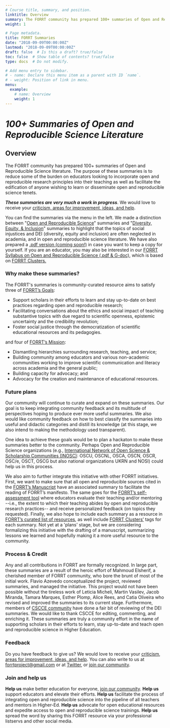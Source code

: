 ```yaml
---
# Course title, summary, and position.
linktitle: Overview
summary: The FORRT community has prepared 100+ summaries of Open and Reproducible Science literature. The purpose of these summaries is to reduce some of the burden on educators looking to incorporate open and reproducible research principles into their teaching as well as facilitate the edification of anyone wishing to learn or disseminate open and reproducible science tenets.
weight: 1

# Page metadata.
title: FORRT Summaries
date: "2018-09-09T00:00:00Z"
lastmod: "2018-09-09T00:00:00Z"
draft: false  # Is this a draft? true/false
toc: false  # Show table of contents? true/false
type: docs  # Do not modify.

# Add menu entry to sidebar.
# - name: Declare this menu item as a parent with ID `name`.
# - weight: Position of link in menu.
menu:
  example:
    # name: Overview
    weight: 1
---
```


# *100+ Summaries of Open and Reproducible Science Literature*

## Overview

The FORRT community has prepared 100+ summaries of Open and Reproducible Science literature. The purpose of these summaries is to reduce some of the burden on educators looking to incorporate open and reproducible research principles into their teaching as well as facilitate the edification of anyone wishing to learn or disseminate open and reproducible science tenets.

***These summaries are very much a work in progress***. We would love to receive your [criticism, areas for improvement, ideas, and help](https://docs.google.com/spreadsheets/d/1W12WpzI70Ja1FiVeflXNW8VFPzqFFvu_mL2YkNQ_cHk/edit?usp=sharing). 

You can find the summaries via the menu in the left. We made a distinction between "[Open and Reproducible Science](/summaries/open-reproducible/)" summaries and "[Diversity, Equity, & Inclusion](/diversity-equity-inclusion/)" summaries to highlight that the topics of social injustices and DEI (diversity, equity and inclusion) are often neglected in academia, and in open and reproducible science literature. We have also prepared a [.pdf version (coming soon!)](OS_Literature_Summaries_by_FORRT.pdf) in case you want to keep a copy for yourself. If you are an educator, you may also be interested in our [FORRT Syllabus on Open and Reproducible Science (.pdf & G-doc)](https://forrt.org/syllabus), which is based on [FORRT Clusters.](/clusters/)

### Why make these summaries?

The FORRT's summaries is community-curated resource aims to satisfy three of [FORRT’s Goals](about/mission/): 
*   Support scholars in their efforts to learn and stay up-to-date on best practices regarding open and reproducible research;
*   Facilitating conversations about the ethics and social impact of teaching substantive topics with due regard to scientific openness, epistemic uncertainty and the credibility revolution;
*   Foster social justice through the democratization of scientific educational resources and its pedagogies.

and four of [FORRT’s Mission](/about/mission/):

*   Dismantling hierarchies surrounding research, teaching, and service;
*   Building community among educators and various non-academic communities working to improve scientific communication and literacy across academia and the general public;
*   Building capacity for advocacy; and
*   Advocacy for the creation and maintenance of educational resources.

### Future plans

Our community will continue to curate and expand on these summaries. Our goal is to keep integrating community feedback and its multitude of perspectives hoping to produce ever more useful summaries. We also would like community feedback on how to best classify the summaries into useful and didactic categories and distill its knowledge (at this stage, we also intend to making the methodology used transparent). 

One idea to achieve these goals would be to plan a hackaton to make these summaries better to the community. Perhaps Open and Reproducible Science organizations (e.g., [International Network of Open Science & Scholarship Communities (INOSC)](https://osf.io/vz2sy/): OSCU, OSCNL, OSCA, OSCN, OSCR, OSC/e, OSCT, OSCG but also national organizations UKRN and NOSI) could help us in this process.

We also aim to further integrate this initiative with other FORRT initiatives. First, we want to make sure that all open and reproducible sources cited in the [FORRT’s Manuscript](https://forrt.org/manuscript/) have an associated summary to facilitate the reading of FORRT’s manifesto. The same goes for the [FORRT’s self-assessment tool](https://forrt.org/self-assessment/) where educators evaluate their teaching and/or mentoring --i.e., the extent to which their teaching abides by open and reproducible research practices-- and receive personalized feedback (on topics they requested). Finally, we also hope to include each summary as a resource in [FORRT’s curated list of resources](https://forrt.org/resources/), as well include [FORRT Clusters’](/clusters/) tags for each summary. Not yet at a 'plans' stage, but we are considering formalizing this initiative with the drafting of a manuscript, summarizing lessons we learned and hopefully making it a more useful resource to the community.

### Process & Credit

Any and all contributions in FORRT are formally recognized. In large part, these summaries are a result of the heroic effort of Mahmoud Elsherif, a cherished member of FORRT community, who bore the brunt of most of the initial work. Flavio Azevedo conceptualized the project, reviewed summaries, and managed the initiative. This project would not have been possible without the tireless work of Leticia Micheli, Martin Vasilev, Jacob Miranda, Tamara Marques, Esther Plomp, Alice Rees, and Catia Oliveira who revised and improved the summaries to its current stage. Furthermore, members of [CSCCE community](https://www.cscce.org/) have done a fair bit of reviewing of the DEI summaries. We would like to thank CSCCE  for editing, commenting, and enriching it. These summaries are truly a community effort in the name of supporting scholars in their efforts to learn, stay up-to-date and teach open and reproducible science in Higher Education.

### Feedback

Do you have feedback to give us? We would love to receive your [criticism, areas for improvement, ideas, and help](https://docs.google.com/spreadsheets/d/1W12WpzI70Ja1FiVeflXNW8VFPzqFFvu_mL2YkNQ_cHk/edit?usp=sharing). You can also write to us at [forrtproject@gmail.com](mailto:forrtproject@gmail.com) or at [Twitter](https://twitter.com/FORRTproject), or [join our community](https://join.slack.com/t/forrt/shared_invite/zt-alobr3z7-NOR0mTBfD1vKXn9qlOKqaQ).

### Join and help us

**Help us** make better education for everyone, [join our community](https://join.slack.com/t/forrt/shared_invite/zt-alobr3z7-NOR0mTBfD1vKXn9qlOKqaQ). **Help us** support educators and elevate their efforts. **Help us** facilitate the process of integrating open and reproducible science into the pipeline of all teachers and mentors in Higher-Ed. **Help us** advocate for open educational resources and expedite access to open and reproducible science trainings. **Help us** spread the word by sharing this FORRT resource via your professional listservs and other social media.
